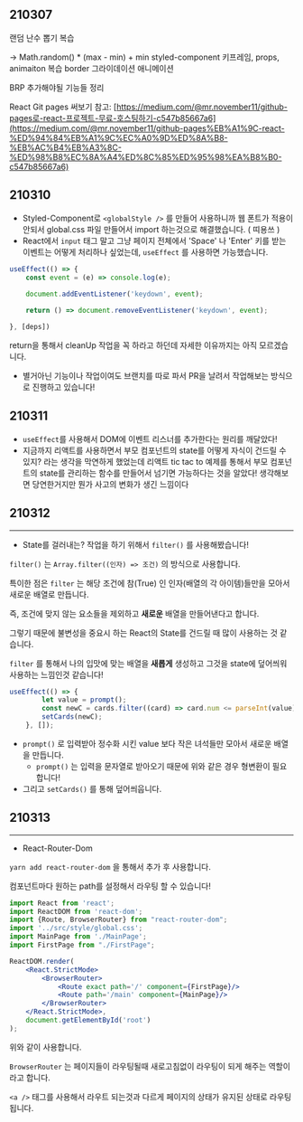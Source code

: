 ## 210307

랜덤 난수 뽑기 복습

→ Math.random() * (max - min) + min
styled-component 키프레임, props, animaiton 복습
border 그라이데이션 애니메이션

BRP 추가해야될 기능들 정리

React Git pages 써보기
참고: [https://medium.com/@mr.november11/github-pages로-react-프로젝트-무료-호스팅하기-c547b85667a6](https://medium.com/@mr.november11/github-pages%EB%A1%9C-react-%ED%94%84%EB%A1%9C%EC%A0%9D%ED%8A%B8-%EB%AC%B4%EB%A3%8C-%ED%98%B8%EC%8A%A4%ED%8C%85%ED%95%98%EA%B8%B0-c547b85667a6)

## 210310

- Styled-Component로 `<globalStyle />` 를 만들어 사용하니까 웹 폰트가 적용이 안되서 global.css 파일 만들어서 import 하는것으로 해결했습니다. ( 띠용쓰 )
- React에서 `input` 태그 말고 그냥 페이지 전체에서 'Space' 나 'Enter' 키를 받는 이벤트는 어떻게 처리하나 싶었는데, `useEffect` 를 사용하면 가능했습니다.

```jsx
useEffect(() => {
	const event = (e) => console.log(e);
	
	document.addEventListener('keydown', event);

	return () => document.removeEventListener('keydown', event);

}, [deps])
```

return을 통해서 cleanUp 작업을 꼭 하라고 하던데 자세한 이유까지는 아직 모르겠습니다.

- 별거아닌 기능이나 작업이여도 브랜치를 따로 파서 PR을 날려서 작업해보는 방식으로 진행하고 있습니다!

## 210311
- `useEffect`를 사용해서 DOM에 이벤트 리스너를 추가한다는 원리를 깨달았다!
- 지금까지 리액트를 사용하면서 부모 컴포넌트의 state를 어떻게 자식이 건드릴 수 있지? 라는 생각을 막연하게 했었는데 리액트 tic tac to 예제를 통해서 부모 컴포넌트의 state를 관리하는 함수를 만들어서 넘기면 가능하다는 것을 알았다! 생각해보면 당연한거지만 뭔가 사고의 변화가 생긴 느낌이다

## 210312

---

- State를 걸러내는? 작업을 하기 위해서 `filter()` 를 사용해봤습니다!

`filter()` 는 `Array.filter((인자) => 조건)` 의 방식으로 사용합니다.

특이한 점은 `filter` 는 해당 조건에 참(True) 인 인자(배열의 각 아이템)들만을 모아서 새로운 배열로 만듭니다.

즉, 조건에 맞지 않는 요소들을 제외하고 **새로운** 배열을 만들어낸다고 합니다.

그렇기 때문에 불변성을 중요시 하는 React의 State를 건드릴 때 많이 사용하는 것 같습니다.

`filter` 를 통해서 나의 입맛에 맞는 배열을 **새롭게** 생성하고 그것을 state에 덮어씌워 사용하는 느낌인것 같습니다!

```jsx
useEffect(() => {
		let value = prompt();
		const newC = cards.filter((card) => card.num <= parseInt(value));
		setCards(newC);
	}, []);
```

- `prompt()` 로 입력받아 정수화 시킨 value 보다 작은 녀석들만 모아서 새로운 배열을 만듭니다.
    - `prompt()` 는 입력을 문자열로 받아오기 때문에 위와 같은 경우 형변환이 필요합니다!
- 그리고 `setCards()` 를 통해 덮어씌웁니다.

## 210313

---

- React-Router-Dom

`yarn add react-router-dom` 을 통해서 추가 후 사용합니다.

컴포넌트마다 원하는 path를 설정해서 라우팅 할 수 있습니다!

```jsx
import React from 'react';
import ReactDOM from 'react-dom';
import {Route, BrowserRouter} from "react-router-dom";
import '../src/style/global.css';
import MainPage from './MainPage';
import FirstPage from "./FirstPage";

ReactDOM.render(
	<React.StrictMode>
		<BrowserRouter>
			<Route exact path='/' component={FirstPage}/>
			<Route path='/main' component={MainPage}/>
		</BrowserRouter>
	</React.StrictMode>,
	document.getElementById('root')
);
```

위와 같이 사용합니다.

`BrowserRouter` 는 페이지들이 라우팅될때 새로고침없이 라우팅이 되게 해주는 역할이라고 합니다.

`<a />` 태그를 사용해서 라우트 되는것과 다르게 페이지의 상태가 유지된 상태로 라우팅됩니다.
